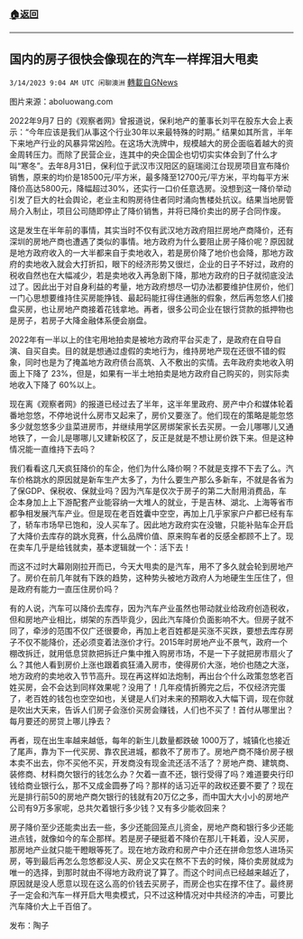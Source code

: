 ###  [:house:返回](README.md)
---


## 国内的房子很快会像现在的汽车一样挥泪大甩卖
`3/14/2023 9:04 AM UTC 闲聊澳洲` [轉載自GNews](https://gnews.org/articles/1012523)

图片来源：aboluowang.com  

2022年9月7 日的《观察者网》曾报道说，保利地产的董事长刘平在股东大会上表示：“今年应该是我们从事这个行业30年以来最特殊的时期。” 结果如其所言，半年下来地产行业的风暴异常凶险。在这场大洗牌中，规模越大的房企面临着越大的资金周转压力。而除了民营企业，连其中的央企国企也切切实实体会到了什么才叫“寒冬”。去年8月31日，保利位于武汉市汉阳区的庭瑞阅江台现房项目宣布降价销售，原来的均价是18500元/平方米，最多降至12700元/平方米，平均每平方米降价高达5800元，降幅超过30%，还实行一口价任意选房。没想到这一降价举动引发了巨大的社会舆论，老业主和购房待住者同时涌向售楼处抗议。结果当地房管局介入制止，项目公司随即停止了降价销售，并将已降价卖出的房子合同作废。  

这是发生在半年前的事情，其实当时不仅有武汉地方政府阻拦房地产商降价，还有深圳的房地产商也遭遇了类似的事情。地方政府为什么要阻止房子降价呢？原因就是地方政府收入的一大半都来自于卖地收入，若是房价降了地价也会降，那地方政府的卖地收入就会大打折扣，眼下的经济形势又很烂，企业的日子不好过，政府的税收自然也在大幅减少，若是卖地收入再急剧下降，那地方政府的日子就彻底没法过了。因此出于对自身利益的考量，地方政府想尽一切办法都要维护住房价，他们一门心思想要维持住买房能挣钱、最起码能扛得住通胀的假象，然后再忽悠人们接盘买房，也让房地产商接着花钱拿地。再者，很多公司企业在银行贷款的抵押物也是房子，若房子大降金融体系便会崩盘。  

2022年有一半以上的住宅用地拍卖是被地方政府平台买走了，是政府在自导自演、自买自卖。目的就是想通过虛假的卖地行为，维持房地产现在还很不错的假象，同时也是为了掩盖地方政府债台高筑、入不敷出的实情。去年政府卖地收入明面上下降了 23%，但是，如果有一半土地拍卖是地方政府自己购买的，则实际卖地收入下降了 60%以上。  

现在离《观察者网》的报道已经过去了半年，这半年里政府、房产中介和媒体轮着番地忽悠，不停地说什么房市又起来了，房价又要涨了。他们现在的策略是能忽悠多少就忽悠多少韭菜进房市，并继续用学区房绑架家长去买房。一会儿哪哪儿又通地铁了，一会儿是哪哪儿又建新校区了，反正是就是不想让房价跌下来。但是这种情况能一直维持下去吗？  

我们看看这几天疯狂降价的车企，他们为什么降价啊？不就是支撑不下去了么。汽车价格跳水的原因就是新车生产太多了，为什么要生产那么多新车，不就是各省为了保GDP、保税收、保就业吗？因为汽车是仅次于房子的第二大耐用消费品，车企本身加上上下游配套产业能容纳一大堆人的就业，于是吉林、湖北、上海等省市都争相发展汽车产业。但是现在老百姓囊中空空，再加上几乎家家户户都已经有车了，轿车市场早已饱和，没人买车了。因此地方政府实在没辙，只能补贴车企开启了大降价去库存的跳水竞赛，什么品牌价值、原来购车者的反感全都顾不上了。现在卖车几乎是给钱就卖，基本逻辑就一个：活下去！  

而这不过时大幕刚刚拉开而已，今天大甩卖的是汽车，用不了多久就会轮到房地产了。房价在前几年就有下跌的趋势，这种势头被地方政府人为地硬生生压住了，但是政府有能力一直压住房价吗？  

有的人说，汽车可以降价去库存，因为汽车产业虽然也带动就业给政府创造税收，但和房地产业相比，绑架的东西毕竟少，因此汽车降价负面影响不大。但房子就不同了，牵涉的范围不仅广还很要命，再加上老百姓都是买涨不买跌，要想去库存房子不仅不能降价，还必须变着法涨价才行。2015年时房地产业不景气，政府一个棚改拆迁，就用低息贷款把拆迁户集中推入购房市场，不是一下子就把房市扇火了么？其他人看到房价上涨也跟着疯狂涌入房市，使得房价大涨，地价也随之大涨，地方政府的卖地收入节节高升。现在再这样如法炮制，再出台个什么政策忽悠老百姓买房，会不会达到同样效果呢？没用了！几年疫情折腾完之后，不仅经济完蛋了，老百姓的钱包也空空如也，关键是人们对未来的预期收入大幅下调，现在你就是吹出大天来，告诉人们房子会涨价买房会赚钱，人们也不买了！首付从哪里出？每月要还的房贷上哪儿挣去？  

再者，现在出生率越来越低，每年的新生儿数量都跌破 1000万了，城镇化也接近了尾声，靠为下一代买房、靠农民进城，都救不了房市了。房地产商不降价房子根本卖不出去，你不买他不买，开发商没有现金流还活不活了？房地产商、建筑商、装修商、材料商欠银行的钱怎么办？欠着一直不还，银行受得了吗？难道要央行印钱给商业银行么，那不又成金圆券了吗？那样的话习近平的政权还要不要了？现在光是排行前50的房地产商欠银行的钱就有20万亿之多，而中国大大小小的房地产公司有9万多家呢，总共欠着银行多少钱？又有多少能收回来？  

房子降价至少还能卖出去一些，多少还能回笼点儿资金，房地产商和银行多少还能进点钱，就像如今的车企那样。若是房子硬挺着不降价在那儿干耗着，没人买房，那房地产业就只能干瞪眼等死了。现在地方政府和房产中介还在拼命忽悠人进场买房，等到最后再怎么忽悠都没人买、房企又实在熬不下去的时候，降价卖房就成为唯一的选择，到那时就由不得地方政府说了算了。而这个时间点已经越来越近了，原因就是没人愿意以现在这么高的价钱去买房子，而房企也实在撑不住了。最终房子一定会和汽车一样开启大甩卖模式，只不过这种情况对中共经济的冲击，可要比汽车降价大上千百倍了。    

发布：陶子
 
